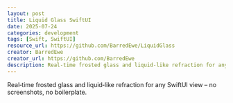 ```yaml
---
layout: post
title: Liquid Glass SwiftUI
date: 2025-07-24
categories: development
tags: [Swift, SwiftUI]
resource_url: https://github.com/BarredEwe/LiquidGlass
creator: BarredEwe
creator_url: https://github.com/BarredEwe
description: Real‑time frosted glass and liquid‑like refraction for any SwiftUI view.
---
```


Real‑time frosted glass and liquid‑like refraction for any SwiftUI view – no screenshots, no boilerplate.